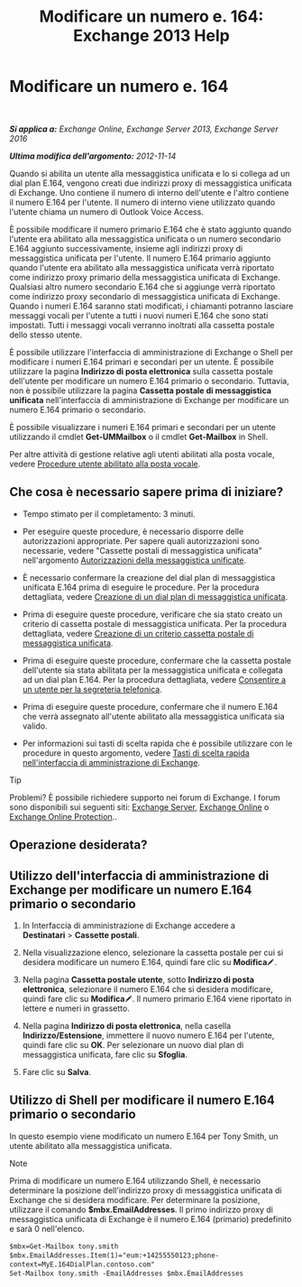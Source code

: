 ﻿---
title: 'Modificare un numero e. 164: Exchange 2013 Help'
TOCTitle: Modificare un numero e. 164
ms:assetid: 2a3da11b-bb9b-4d4d-9238-6a1a47ef63f2
ms:mtpsurl: https://technet.microsoft.com/it-it/library/Dd335162(v=EXCHG.150)
ms:contentKeyID: 50555560
ms.date: 05/22/2018
mtps_version: v=EXCHG.150
ms.translationtype: MT
---

# Modificare un numero e. 164

 

_**Si applica a:** Exchange Online, Exchange Server 2013, Exchange Server 2016_

_**Ultima modifica dell'argomento:** 2012-11-14_

Quando si abilita un utente alla messaggistica unificata e lo si collega ad un dial plan E.164, vengono creati due indirizzi proxy di messaggistica unificata di Exchange. Uno contiene il numero di interno dell'utente e l'altro contiene il numero E.164 per l'utente. Il numero di interno viene utilizzato quando l'utente chiama un numero di Outlook Voice Access.

È possibile modificare il numero primario E.164 che è stato aggiunto quando l'utente era abilitato alla messaggistica unificata o un numero secondario E.164 aggiunto successivamente, insieme agli indirizzi proxy di messaggistica unificata per l'utente. Il numero E.164 primario aggiunto quando l'utente era abilitato alla messaggistica unificata verrà riportato come indirizzo proxy primario della messaggistica unificata di Exchange. Qualsiasi altro numero secondario E.164 che si aggiunge verrà riportato come indirizzo proxy secondario di messaggistica unificata di Exchange. Quando i numeri E.164 saranno stati modificati, i chiamanti potranno lasciare messaggi vocali per l'utente a tutti i nuovi numeri E.164 che sono stati impostati. Tutti i messaggi vocali verranno inoltrati alla cassetta postale dello stesso utente.

È possibile utilizzare l'interfaccia di amministrazione di Exchange o Shell per modificare i numeri E.164 primari e secondari per un utente. È possibile utilizzare la pagina **Indirizzo di posta elettronica** sulla cassetta postale dell'utente per modificare un numero E.164 primario o secondario. Tuttavia, non è possibile utilizzare la pagina **Cassetta postale di messaggistica unificata** nell'interfaccia di amministrazione di Exchange per modificare un numero E.164 primario o secondario.

È possibile visualizzare i numeri E.164 primari e secondari per un utente utilizzando il cmdlet **Get-UMMailbox** o il cmdlet **Get-Mailbox** in Shell.

Per altre attività di gestione relative agli utenti abilitati alla posta vocale, vedere [Procedure utente abilitato alla posta vocale](voice-mail-enabled-user-procedures-exchange-2013-help.md).

## Che cosa è necessario sapere prima di iniziare?

  - Tempo stimato per il completamento: 3 minuti.

  - Per eseguire queste procedure, è necessario disporre delle autorizzazioni appropriate. Per sapere quali autorizzazioni sono necessarie, vedere "Cassette postali di messaggistica unificata" nell'argomento [Autorizzazioni della messaggistica unificate](unified-messaging-permissions-exchange-2013-help.md).

  - È necessario confermare la creazione del dial plan di messaggistica unificata E.164 prima di eseguire le procedure. Per la procedura dettagliata, vedere [Creazione di un dial plan di messaggistica unificata](create-a-um-dial-plan-exchange-2013-help.md).

  - Prima di eseguire queste procedure, verificare che sia stato creato un criterio di cassetta postale di messaggistica unificata. Per la procedura dettagliata, vedere [Creazione di un criterio cassetta postale di messaggistica unificata](create-a-um-mailbox-policy-exchange-2013-help.md).

  - Prima di eseguire queste procedure, confermare che la cassetta postale dell'utente sia stata abilitata per la messaggistica unificata e collegata ad un dial plan E.164. Per la procedura dettagliata, vedere [Consentire a un utente per la segreteria telefonica](enable-a-user-for-voice-mail-exchange-2013-help.md).

  - Prima di eseguire queste procedure, confermare che il numero E.164 che verrà assegnato all'utente abilitato alla messaggistica unificata sia valido.

  - Per informazioni sui tasti di scelta rapida che è possibile utilizzare con le procedure in questo argomento, vedere [Tasti di scelta rapida nell'interfaccia di amministrazione di Exchange](keyboard-shortcuts-in-the-exchange-admin-center-exchange-online-protection-help.md).


> [!TIP]
> Problemi? È possibile richiedere supporto nei forum di Exchange. I forum sono disponibili sui seguenti siti: <A href="https://go.microsoft.com/fwlink/p/?linkid=60612">Exchange Server</A>, <A href="https://go.microsoft.com/fwlink/p/?linkid=267542">Exchange Online</A> o <A href="https://go.microsoft.com/fwlink/p/?linkid=285351">Exchange Online Protection</A>..



## Operazione desiderata?

## Utilizzo dell'interfaccia di amministrazione di Exchange per modificare un numero E.164 primario o secondario

1.  In Interfaccia di amministrazione di Exchange accedere a **Destinatari** \> **Cassette postali**.

2.  Nella visualizzazione elenco, selezionare la cassetta postale per cui si desidera modificare un numero E.164, quindi fare clic su **Modifica**![Icona Modifica](images/JJ218640.6f53ccb2-1f13-4c02-bea0-30690e6ea71d(EXCHG.150).gif "Icona Modifica").

3.  Nella pagina **Cassetta postale utente**, sotto **Indirizzo di posta elettronica**, selezionare il numero E.164 che si desidera modificare, quindi fare clic su **Modifica**![Icona Modifica](images/JJ218640.6f53ccb2-1f13-4c02-bea0-30690e6ea71d(EXCHG.150).gif "Icona Modifica"). Il numero primario E.164 viene riportato in lettere e numeri in grassetto.

4.  Nella pagina **Indirizzo di posta elettronica**, nella casella **Indirizzo/Estensione**, immettere il nuovo numero E.164 per l'utente, quindi fare clic su **OK**. Per selezionare un nuovo dial plan di messaggistica unificata, fare clic su **Sfoglia**.

5.  Fare clic su **Salva**.

## Utilizzo di Shell per modificare il numero E.164 primario o secondario

In questo esempio viene modificato un numero E.164 per Tony Smith, un utente abilitato alla messaggistica unificata.


> [!NOTE]
> Prima di modificare un numero E.164 utilizzando Shell, è necessario determinare la posizione dell'indirizzo proxy di messaggistica unificata di Exchange che si desidera modificare. Per determinare la posizione, utilizzare il comando <STRONG>$mbx.EmailAddresses</STRONG>. Il primo indirizzo proxy di messaggistica unificata di Exchange è il numero E.164 (primario) predefinito e sarà 0 nell'elenco.



    $mbx=Get-Mailbox tony.smith
    $mbx.EmailAddresses.Item(1)="eum:+14255550123;phone-context=MyE.164DialPlan.contoso.com"
    Set-Mailbox tony.smith -EmailAddresses $mbx.EmailAddresses

